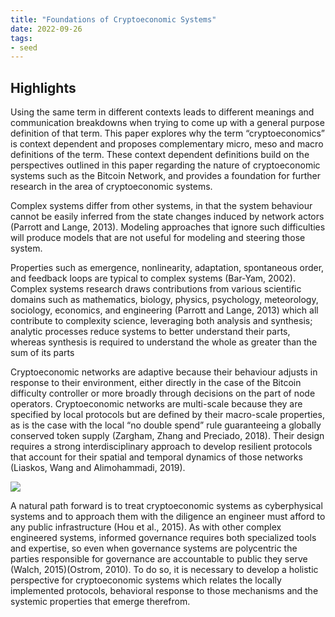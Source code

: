 ```yaml
---
title: "Foundations of Cryptoeconomic Systems"
date: 2022-09-26
tags:
- seed
---
```


## Highlights
Using the same term in different contexts leads to different meanings and communication breakdowns when trying to come up with a general purpose definition of that term. This paper explores why the term “cryptoeconomics” is context dependent and proposes complementary micro, meso and macro definitions of the term. These context dependent definitions build on the perspectives outlined in this paper regarding the nature of cryptoeconomic systems such as the Bitcoin Network, and provides a foundation for further research in the area of cryptoeconomic systems.

Complex systems differ from other systems, in that the system behaviour cannot be easily inferred from the state changes induced by network actors (Parrott and Lange, 2013). Modeling approaches that ignore such difficulties will produce models that are not useful for modeling and steering those system.

Properties such as emergence, nonlinearity, adaptation, spontaneous order, and feedback loops are typical to complex systems (Bar-Yam, 2002). Complex systems research draws contributions from various scientific domains such as mathematics, biology, physics, psychology, meteorology, sociology, economics, and engineering (Parrott and Lange, 2013) which all contribute to complexity science, leveraging both analysis and synthesis; analytic processes reduce systems to better understand their parts, whereas synthesis is required to understand the whole as greater than the sum of its parts

Cryptoeconomic networks are adaptive because their behaviour adjusts in response to their environment, either directly in the case of the Bitcoin difficulty controller or more broadly through decisions on the part of node operators. Cryptoeconomic networks are multi-scale because they are specified by local protocols but are defined by their macro-scale properties, as is the case with the local “no double spend” rule guaranteeing a globally conserved token supply (Zargham, Zhang and Preciado, 2018). Their design requires a strong interdisciplinary approach to develop resilient protocols that account for their spatial and temporal dynamics of those networks (Liaskos, Wang and Alimohammadi, 2019).

![](quartz/content/images/Pasted%20image%2020220926135647.png)

A natural path forward is to treat cryptoeconomic systems as cyberphysical systems and to approach them with the diligence an engineer must afford to any public infrastructure (Hou et al., 2015). As with other complex engineered systems, informed governance requires both specialized tools and expertise, so even when governance systems are polycentric the parties responsible for governance are accountable to public they serve (Walch, 2015)(Ostrom, 2010). To do so, it is necessary to develop a holistic perspective for cryptoeconomic systems which relates the locally implemented protocols, behavioral response to those mechanisms and the systemic properties that emerge therefrom.